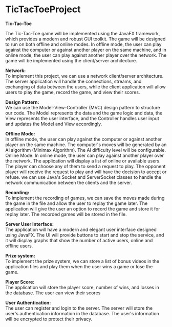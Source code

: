 # TicTacToeProject

<strong>  Tic-Tac-Toe  </strong> <br>

The Tic-Tac-Toe game will be implemented using the JavaFX framework, which provides a modern and robust GUI toolkit. The game will be designed to run on both offline and online modes. In offline mode, the user can play against the computer or against another player on the same machine, and in online mode, the user can play against another player over the network. The game will be implemented using the client/server architecture.

<strong>  Network: </strong> <br>
To implement this project, we can use a network client/server architecture. The server application will handle the connections, streams, and exchanging of data between the users, while the client application will allow users to play the game, record the game, and view their scores.

<strong> Design Pattern: </strong> <br>
We can use the Model-View-Controller (MVC) design pattern to structure our code. The Model represents the data and the game logic and data, the View represents the user interface, and the Controller handles user input and updates the Model and View accordingly.

<strong> Offline Mode: </strong> <br>
 In offline mode, the user can play against the computer or against another player on the same machine. The computer's moves will be generated by an AI algorithm (Minimax Algorithm). The AI difficulty level will be configurable.
Online Mode:
 In online mode, the user can play against another player over the network. The application will display a list of online or available users. The player can choose any of them to send a request to play. The opponent player will receive the request to play and will have the decision to accept or refuse.
we can use Java's Socket and ServerSocket classes to handle the network communication between the clients and the server.

<strong>Recording: </strong> <br>
To implement the recording of games, we can save the moves made during the game in the file and allow the user to replay the game later. The application will give the user an option to record the game and store it for replay later. The recorded games will be stored in the file.

<strong>Server User Interface:</strong>  <br>
 The application will have a modern and elegant user interface designed using JavaFX. The UI will provide buttons to start and stop the service, and it will display graphs that show the number of active users, online and offline users.

<strong>Prize system:</strong> <br>
To implement the prize system, we can store a list of bonus videos in the application files  and play them when the user wins a game or lose the game.

<strong>Player Score:</strong>  <br>
 The application will store the player score, number of wins, and losses in the database. The user can view their scores

<strong>User Authentication:</strong> <br>
 The user can register and login to the server. The server will store the user's authentication information in the database. The user's information will be encrypted to protect their privacy.
